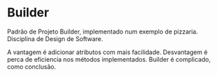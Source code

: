 # Builder
Padrão de Projeto Builder, implementado num exemplo de pizzaria. Disciplina de Design de Software.

A vantagem é adicionar atributos com mais facilidade. Desvantagem é perca de eficiencia nos métodos implementados. Builder é complicado, como conclusão.
